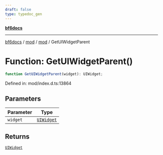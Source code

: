 ```yaml
---
draft: false
type: typedoc_gen
---
```


[**bf6docs**](../../../_index.md)

***

[bf6docs](../../../_index.md) / [mod](../../_index.md) / [mod](../_index.md) / GetUIWidgetParent

# Function: GetUIWidgetParent()

```ts
function GetUIWidgetParent(widget): UIWidget;
```

Defined in: mod/index.d.ts:13864

## Parameters

| Parameter | Type |
| ------ | ------ |
| `widget` | [`UIWidget`](../UIWidget/_index.md) |

## Returns

[`UIWidget`](../UIWidget/_index.md)
